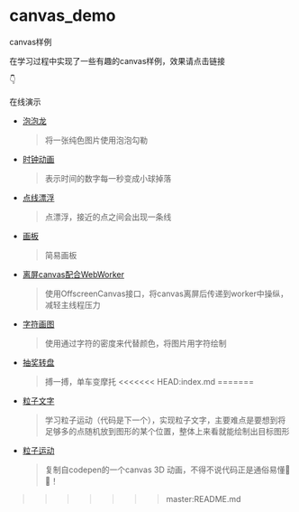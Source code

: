 # canvas_demo
canvas样例

在学习过程中实现了一些有趣的canvas样例，效果请点击链接

👇

在线演示
- [泡泡龙](https://kaogansang.github.io/canvas_demo/泡泡龙)
  >将一张纯色图片使用泡泡勾勒
- [时钟动画](https://kaogansang.github.io/canvas_demo/时钟动画)
  >表示时间的数字每一秒变成小球掉落
- [点线漂浮](https://kaogansang.github.io/canvas_demo/点线漂浮)
  >点漂浮，接近的点之间会出现一条线
- [画板](https://kaogansang.github.io/canvas_demo/画板)
  >简易画板
- [离屏canvas配合WebWorker](https://kaogansang.github.io/canvas_demo/离线canvas+worker)
  >使用OffscreenCanvas接口，将canvas离屏后传递到worker中操纵，减轻主线程压力
- [字符画图](https://kaogansang.github.io/canvas_demo/字符画图)
  >使用通过字符的密度来代替颜色，将图片用字符绘制
- [抽奖转盘](https://kaogansang.github.io/canvas_demo/抽奖转盘)
  >搏一搏，单车变摩托
<<<<<<< HEAD:index.md
=======
- [粒子文字](https://kaogansang.github.io/canvas_demo/粒子文字)
  >学习粒子运动（代码是下一个），实现粒子文字，主要难点是要想到将足够多的点随机放到图形的某个位置，整体上来看就能绘制出目标图形
- [粒子运动](https://kaogansang.github.io/canvas_demo/粒子运动)
  >复制自codepen的一个canvas 3D 动画，不得不说代码正是通俗易懂🐂🍺！
>>>>>>> master:README.md
